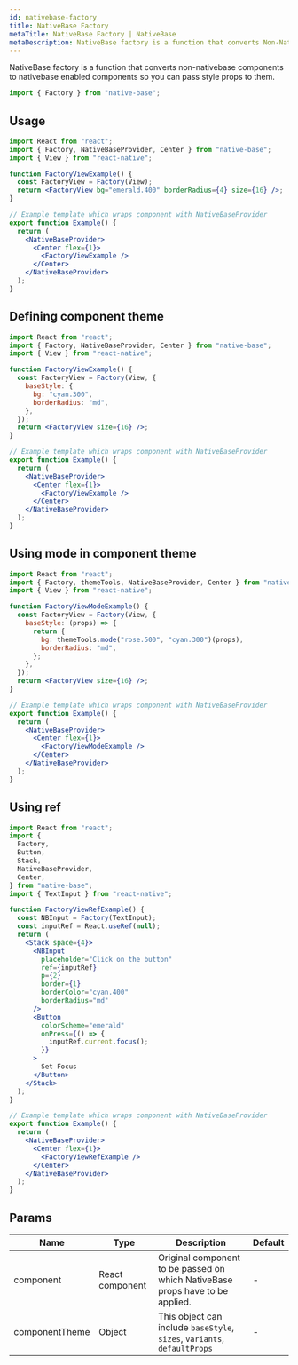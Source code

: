 ```yaml
---
id: nativebase-factory
title: NativeBase Factory
metaTitle: NativeBase Factory | NativeBase
metaDescription: NativeBase factory is a function that converts Non-NativeBase components to NativeBase-enabled components so you can pass style props to them.
---
```


NativeBase factory is a function that converts non-nativebase components to nativebase enabled components so you can pass style props to them.

```jsx
import { Factory } from "native-base";
```

## Usage

```jsx isLive=true
import React from "react";
import { Factory, NativeBaseProvider, Center } from "native-base";
import { View } from "react-native";

function FactoryViewExample() {
  const FactoryView = Factory(View);
  return <FactoryView bg="emerald.400" borderRadius={4} size={16} />;
}

// Example template which wraps component with NativeBaseProvider
export function Example() {
  return (
    <NativeBaseProvider>
      <Center flex={1}>
        <FactoryViewExample />
      </Center>
    </NativeBaseProvider>
  );
}
```

## Defining component theme

```jsx isLive=true
import React from "react";
import { Factory, NativeBaseProvider, Center } from "native-base";
import { View } from "react-native";

function FactoryViewExample() {
  const FactoryView = Factory(View, {
    baseStyle: {
      bg: "cyan.300",
      borderRadius: "md",
    },
  });
  return <FactoryView size={16} />;
}

// Example template which wraps component with NativeBaseProvider
export function Example() {
  return (
    <NativeBaseProvider>
      <Center flex={1}>
        <FactoryViewExample />
      </Center>
    </NativeBaseProvider>
  );
}
```

## Using mode in component theme

```jsx isLive=true
import React from "react";
import { Factory, themeTools, NativeBaseProvider, Center } from "native-base";
import { View } from "react-native";

function FactoryViewModeExample() {
  const FactoryView = Factory(View, {
    baseStyle: (props) => {
      return {
        bg: themeTools.mode("rose.500", "cyan.300")(props),
        borderRadius: "md",
      };
    },
  });
  return <FactoryView size={16} />;
}

// Example template which wraps component with NativeBaseProvider
export function Example() {
  return (
    <NativeBaseProvider>
      <Center flex={1}>
        <FactoryViewModeExample />
      </Center>
    </NativeBaseProvider>
  );
}
```

## Using ref

```jsx isLive=true
import React from "react";
import {
  Factory,
  Button,
  Stack,
  NativeBaseProvider,
  Center,
} from "native-base";
import { TextInput } from "react-native";

function FactoryViewRefExample() {
  const NBInput = Factory(TextInput);
  const inputRef = React.useRef(null);
  return (
    <Stack space={4}>
      <NBInput
        placeholder="Click on the button"
        ref={inputRef}
        p={2}
        border={1}
        borderColor="cyan.400"
        borderRadius="md"
      />
      <Button
        colorScheme="emerald"
        onPress={() => {
          inputRef.current.focus();
        }}
      >
        Set Focus
      </Button>
    </Stack>
  );
}

// Example template which wraps component with NativeBaseProvider
export function Example() {
  return (
    <NativeBaseProvider>
      <Center flex={1}>
        <FactoryViewRefExample />
      </Center>
    </NativeBaseProvider>
  );
}
```

## Params

| Name           | Type            | Description                                                                   | Default |
| -------------- | --------------- | ----------------------------------------------------------------------------- | ------- |
| component      | React component | Original component to be passed on which NativeBase props have to be applied. | -       |
| componentTheme | Object          | This object can include `baseStyle`, `sizes`, `variants`, `defaultProps`      | -       |
